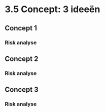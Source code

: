 # 3.5 Concept: 3 ideeën

## Concept 1



### Risk analyse

## Concept 2



### Risk analyse

## Concept 3



### Risk analyse

